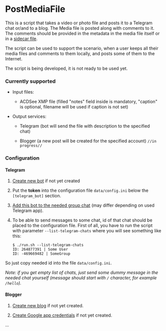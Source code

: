 # PostMediaFile

This is a script that takes a video or photo file and posts it to a Telegram chat or/and to a blog. The Media file is posted along with comments to it. The comments should be provided in the metadata in the media file itself or in a [sidecar file](https://en.wikipedia.org/wiki/Sidecar_file).

The script can be used to support the scenario, when a user keeps all their media files and comments to them locally, and posts some of them to the Internet. 

The script is being developed, it is not ready to be used yet.


### Currently supported

* Input files:

    * ACDSee XMP file (filled "notes" field inside is mandatory, "caption" is optional, filename will be used if caption is not set)

* Output services:

    * Telegram (bot will send the file with description to the specified chat)

    * Blogger (a new post will be created for the specified account) `//in progress//`


### Configuration


#### Telegram

1. [Create new bot](https://core.telegram.org/bots#6-botfather) if not yet created 
 
2. Put the **token** into the configuration file `data/config.ini` below the `[telegram_bot]` section.

3. [Add this bot to the needed group chat](https://stackoverflow.com/questions/37338101/how-to-add-a-bot-to-a-telegram-group) (may differ depending on used Telegram app).

4. To be able to send messages to some chat, id of that chat should be placed to the configuration file.
First of all, you have to run the script with parameter `--list-telegram-chats` where you will see something like this:
    ```
    $ ./run.sh --list-telegram-chats
    ID: 264877391 | Some User
    ID: -469669482 | SomeGroup
    ```
So just copy needed id into the file `data/config.ini`.

*Note: if you get empty list of chats, just send some dummy message in the needed chat yourself (message should start with `/` character, for example `/hello`).*


#### Blogger

1. [Create new blog](https://www.blogger.com/about/) if not yet created.

2. [Create Google app credentials](https://console.developers.google.com/apis/credentials) if not yet created.

...
